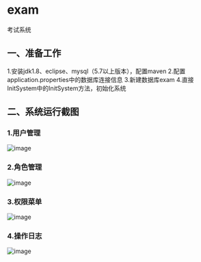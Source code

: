 # exam
考试系统

## 一、准备工作
1.安装jdk1.8、eclipse、mysql（5.7以上版本），配置maven
2.配置application.properties中的数据库连接信息
3.新建数据库exam
4.直接InitSystem中的InitSystem方法，初始化系统

## 二、系统运行截图
### 1.用户管理
![image](https://github.com/dinggz1982/exam/blob/master/snapshots/%E7%94%A8%E6%88%B7%E7%AE%A1%E7%90%86.png)
### 2.角色管理
![image](https://github.com/dinggz1982/exam/blob/master/snapshots/%E8%A7%92%E8%89%B2%E7%AE%A1%E7%90%86.png)
### 3.权限菜单
![image](https://github.com/dinggz1982/exam/blob/master/snapshots/%E6%9D%83%E9%99%90%E8%8F%9C%E5%8D%95.png)
### 4.操作日志
![image](https://github.com/dinggz1982/exam/blob/master/snapshots/%E6%93%8D%E4%BD%9C%E6%97%A5%E5%BF%97.png)



